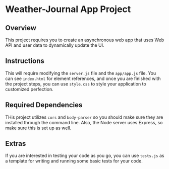 # Weather-Journal App Project

## Overview
This project requires you to create an asynchronous web app that uses Web API and user data to dynamically update the UI. 

## Instructions
This will require modifying the `server.js` file and the `app/app.js` file. You can see `index.html` for element references, and once you are finished with the project steps, you can use `style.css` to style your application to customized perfection.

## Required Dependencies
THis project utilizes `cors` and `body-parser` so you should make sure they are installed through the command line. Also, the Node server uses Express, so make sure this is set up as well.

## Extras
If you are interested in testing your code as you go, you can use `tests.js` as a template for writing and running some basic tests for your code.
